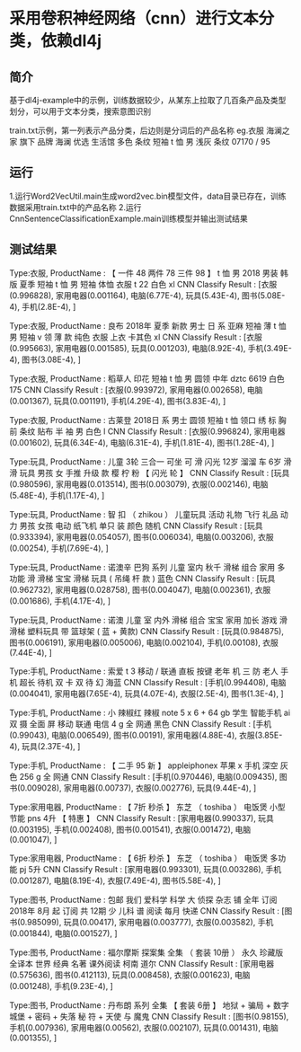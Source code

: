 # 采用卷积神经网络（cnn）进行文本分类，依赖dl4j

## 简介
基于dl4j-example中的示例，训练数据较少，从某东上拉取了几百条产品及类型划分，可以用于文本分类，搜索意图识别

train.txt示例，第一列表示产品分类，后边则是分词后的产品名称
eg.衣服 海澜之家 旗下 品牌 海澜 优选 生活馆 多色 条纹 短袖 t 恤 男 浅灰 条纹 07170 / 95

## 运行
1.运行Word2VecUtil.main生成word2vec.bin模型文件，data目录已存在，训练数据采用train.txt中的产品名称
2.运行CnnSentenceClassificationExample.main训练模型并输出测试结果

## 测试结果
Type:衣服, ProductName : 【 一件 48 两件 78 三件 98 】 t 恤 男 2018 男装 韩 版 夏季 短袖 t 恤 男 短袖 体恤 衣服 t 22 白色 xl
   CNN Classify Result : [衣服(0.996828), 家用电器(0.001164), 电脑(6.77E-4), 玩具(5.43E-4), 图书(5.08E-4), 手机(2.8E-4), ] 

Type:衣服, ProductName : 良布 2018年 夏季 新款 男士 日 系 亚麻 短袖 薄 t 恤 男 短袖 v 领 薄 款 纯色 衣服 上衣 卡其色 xl
   CNN Classify Result : [衣服(0.995663), 家用电器(0.001585), 玩具(0.001203), 电脑(8.92E-4), 手机(3.49E-4), 图书(3.08E-4), ] 

Type:衣服, ProductName : 稻草人 印花 短袖 t 恤 男 圆领 中年 dztc 6619 白色 175
   CNN Classify Result : [衣服(0.993972), 家用电器(0.002658), 电脑(0.001367), 玩具(0.001191), 手机(4.29E-4), 图书(3.83E-4), ] 

Type:衣服, ProductName : 古莱登 2018日 系 男士 圆领 短袖 t 恤 领口 绣 标 胸前 条纹 贴布 半 袖 男 白色 l
   CNN Classify Result : [衣服(0.996824), 家用电器(0.001602), 玩具(6.34E-4), 电脑(6.31E-4), 手机(1.81E-4), 图书(1.28E-4), ] 

Type:玩具, ProductName : 儿童 3轮 三合一 可坐 可 滑 闪光 12岁 溜溜 车 6岁 滑 滑 玩具 男孩 女 手推 升级 款 樱 柠 粉 【 闪光 轮 】
   CNN Classify Result : [玩具(0.980596), 家用电器(0.013514), 图书(0.003079), 衣服(0.002146), 电脑(5.48E-4), 手机(1.17E-4), ] 

Type:玩具, ProductName : 智 扣 （ zhikou ） 儿童玩具 活动 礼物 飞行 礼品 动力 男孩 女孩 电动 纸飞机 单只 装 颜色 随机
   CNN Classify Result : [玩具(0.933394), 家用电器(0.054057), 图书(0.006034), 电脑(0.003206), 衣服(0.00254), 手机(7.69E-4), ] 

Type:玩具, ProductName : 诺澳辛 巴狗 系列 儿童 室内 秋千 滑梯 组合 家用 多功能 滑 滑梯 宝宝 滑梯 玩具 ( 吊绳 杆 款 ) 蓝色
   CNN Classify Result : [玩具(0.962732), 家用电器(0.028758), 图书(0.004047), 电脑(0.002361), 衣服(0.001686), 手机(4.17E-4), ] 

Type:玩具, ProductName : 诺澳 儿童 室 内外 滑梯 组合 宝宝 家用 加长 游戏 滑 滑梯 塑料玩具 带 篮球架 ( 蓝 + 黄款)
   CNN Classify Result : [玩具(0.984875), 图书(0.006191), 家用电器(0.005006), 电脑(0.002104), 手机(0.00108), 衣服(7.44E-4), ] 

Type:手机, ProductName : 索爱 t 3 移动 / 联通 直板 按键 老年 机 三 防 老人 手机 超长 待机 双 卡 双 待 幻 海蓝
   CNN Classify Result : [手机(0.994408), 电脑(0.004041), 家用电器(7.65E-4), 玩具(4.07E-4), 衣服(2.5E-4), 图书(1.3E-4), ] 

Type:手机, ProductName : 小 辣椒红 辣椒 note 5 x 6 + 64 gb 学生 智能手机 ai 双 摄 全面 屏 移动 联通 电信 4 g 全 网通 黑色
   CNN Classify Result : [手机(0.99043), 电脑(0.006549), 图书(0.00191), 家用电器(4.88E-4), 衣服(3.85E-4), 玩具(2.37E-4), ] 

Type:手机, ProductName : 【 二手 95 新 】 appleiphonex 苹果 x 手机 深空 灰色 256 g 全 网通
   CNN Classify Result : [手机(0.970446), 电脑(0.009435), 图书(0.009028), 家用电器(0.00737), 衣服(0.002776), 玩具(9.44E-4), ] 

Type:家用电器, ProductName : 【 7折 秒杀 】 东芝 （ toshiba ） 电饭煲 小型 节能 pns 4升 【 特惠 】
   CNN Classify Result : [家用电器(0.990337), 玩具(0.003195), 手机(0.002408), 图书(0.001541), 衣服(0.001472), 电脑(0.001047), ] 

Type:家用电器, ProductName : 【 6折 秒杀 】 东芝 （ toshiba ） 电饭煲 多功能 pj 5升
   CNN Classify Result : [家用电器(0.993301), 玩具(0.003286), 手机(0.001287), 电脑(8.19E-4), 衣服(7.49E-4), 图书(5.58E-4), ] 

Type:图书, ProductName : 包邮 我们 爱科学 科学 大 侦探 杂志 铺 全年 订阅 2018年 8月 起 订阅 共 12期 少 儿科 谱 阅读 每月 快递
   CNN Classify Result : [图书(0.985099), 玩具(0.00417), 家用电器(0.003777), 衣服(0.003582), 手机(0.001844), 电脑(0.001527), ] 

Type:图书, ProductName : 福尔摩斯 探案集 全集 （ 套装 10册 ） 永久 珍藏版 全译本 世界 经典 名著 课外阅读 柯南 道尔
   CNN Classify Result : [家用电器(0.575636), 图书(0.412113), 玩具(0.008458), 衣服(0.001623), 电脑(0.001248), 手机(9.23E-4), ] 

Type:图书, ProductName : 丹布朗 系列 全集 【 套装 6册 】 地狱 + 骗局 + 数字 城堡 + 密码 + 失落 秘 符 + 天使 与 魔鬼
   CNN Classify Result : [图书(0.98155), 手机(0.007936), 家用电器(0.00562), 衣服(0.002107), 玩具(0.001431), 电脑(0.001355), ] 
